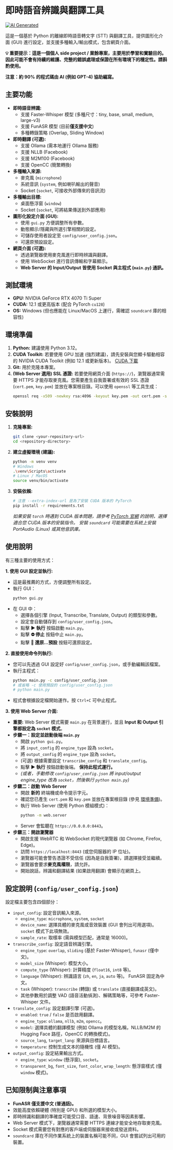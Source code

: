 # 即時語音辨識與翻譯工具

[![AI Generated](https://img.shields.io/badge/AI%20Written-90%25-blue.svg)](.)

這是一個基於 Python 的離線即時語音轉文字 (STT) 與翻譯工具，提供圖形化介面 (GUI) 進行設定，並支援多種輸入/輸出模式，包含網頁介面。

**💡 重要提示：這是一個個人 side project / 業餘專案，主要用於學習和實驗目的。因此可能不會有持續的維護、完整的錯誤處理或保證在所有環境下的穩定性。請斟酌使用。**

**注意：約 90% 的程式碼由 AI (例如 GPT-4) 協助編寫。**

## 主要功能

*   **即時語音辨識:**
    *   支援 Faster-Whisper 模型 (多種尺寸：tiny, base, small, medium, large-v3)
    *   支援 FunASR 模型 (目前**僅支援中文**)
    *   多種轉錄策略 (Overlap, Sliding Window)
*   **即時翻譯 (可選):**
    *   支援 Ollama (需本地運行 Ollama 服務)
    *   支援 NLLB (Facebook)
    *   支援 M2M100 (Facebook)
    *   支援 OpenCC (簡繁轉換)
*   **多種輸入來源:**
    *   麥克風 (`microphone`)
    *   系統音訊 (`system`, 例如喇叭輸出的聲音)
    *   Socket (`socket`, 可接收外部傳來的音訊流)
*   **多種輸出目標:**
    *   桌面懸浮窗 (`window`)
    *   Socket (`socket`, 可將結果傳送到外部應用)
*   **圖形化設定介面 (GUI):**
    *   使用 `gui.py` 方便調整所有參數。
    *   動態顯示/隱藏與所選引擎相關的設定。
    *   可儲存使用者設定至 `config/user_config.json`。
    *   可還原預設設定。
*   **網頁介面 (可選):**
    *   透過瀏覽器使用麥克風進行即時辨識與翻譯。
    *   使用 WebSocket 進行音訊傳輸和字幕顯示。
    *   **Web Server 的 Input/Output 皆使用 Socket 與主程式 (`main.py`) 通訊。**

## 測試環境

*   **GPU:** NVIDIA GeForce RTX 4070 Ti Super
*   **CUDA:** 12.1 或更高版本 (配合 PyTorch `cu128`)
*   **OS:** Windows (但也應能在 Linux/MacOS 上運行，需確認 `soundcard` 庫的相容性)

## 環境準備

1.  **Python:** 建議使用 Python 3.12。
2.  **CUDA Toolkit:** 若要使用 GPU 加速 (強烈建議)，請先安裝與您顯卡驅動相容的 NVIDIA CUDA Toolkit (例如 12.1 或更新版本)。 [CUDA 下載](https://developer.nvidia.com/cuda-downloads)
3.  **Git:** 用於克隆本專案。
4.  **(Web Server 選用) SSL 憑證:** 若要使用網頁介面 (`https://`)，瀏覽器通常需要 HTTPS 才能存取麥克風。您需要產生自我簽署或有效的 SSL 憑證 (`cert.pem`, `key.pem`) 並放在專案根目錄。可以使用 `openssl` 等工具生成：
    ```bash
    openssl req -x509 -newkey rsa:4096 -keyout key.pem -out cert.pem -sha256 -days 365 -nodes -subj "/CN=localhost"
    ```

## 安裝說明

1.  **克隆專案:**
    ```bash
    git clone <your-repository-url>
    cd <repository-directory>
    ```

2.  **建立虛擬環境 (建議):**
    ```bash
    python -m venv venv
    # Windows
    .\venv\Scripts\activate
    # Linux / MacOS
    source venv/bin/activate
    ```

3.  **安裝依賴:**
    ```bash
    # 注意 --extra-index-url 是為了安裝 CUDA 版本的 PyTorch
    pip install -r requirements.txt
    ```
    *如果安裝 `torch` 時遇到 CUDA 版本問題，請參考 [PyTorch 官網](https://pytorch.org/get-started/locally/) 的說明，選擇適合您 CUDA 版本的安裝指令。*
    *安裝 `soundcard` 可能需要在系統上安裝 PortAudio (Linux) 或其他音訊庫。*

## 使用說明

有三種主要的使用方式：

**1. 使用 GUI 設定並執行:**

*   這是最推薦的方式，方便調整所有設定。
*   執行 GUI：
    ```bash
    python gui.py
    ```
*   在 GUI 中：
    *   選擇各個引擎 (Input, Transcribe, Translate, Output) 的類型和參數。
    *   設定會自動儲存到 `config/user_config.json`。
    *   點擊 **▶ 執行** 按鈕啟動 `main.py`。
    *   點擊 **⛔ 停止** 按鈕中止 `main.py`。
    *   點擊 **🔄 還原...預設** 按鈕可還原設定。

**2. 直接使用命令列執行:**

*   您可以先透過 GUI 設定好 `config/user_config.json`，或手動編輯該檔案。
*   執行主程式：
    ```bash
    python main.py -c config/user_config.json
    # 或省略 -c 使用預設的 config/user_config.json
    # python main.py
    ```
*   程式會根據設定檔開始運作。按 `Ctrl+C` 可中止程式。

**3. 使用 Web Server 介面:**

*   **重要:** Web Server 模式需要 `main.py` 在背景運行，並且 **Input 和 Output 引擎都設定為 `socket` 模式**。
*   **步驟一：設定並啟動後端 `main.py`**
    *   開啟 `python gui.py`。
    *   將 `input_config` 的 `engine_type` 設為 `socket`。
    *   將 `output_config` 的 `engine_type` 設為 `socket`。
    *   (可選) 根據需要設定 `transcribe_config` 和 `translate_config`。
    *   點擊 **▶ 執行** 按鈕啟動後端。 **保持此程式運行。**
    *   *(或者，手動修改 `config/user_config.json` 將 input/output engine_type 改為 `socket`，然後執行 `python main.py`)*
*   **步驟二：啟動 Web Server**
    *   開啟 **新的** 終端機或命令提示字元。
    *   確認您已產生 `cert.pem` 和 `key.pem` 並放在專案根目錄 (參見 [環境準備](#環境準備))。
    *   執行 Web Server (使用 Python 模組模式)：
        ```bash
        python -m web.server
        ```
    *   Server 會監聽在 `https://0.0.0.0:8443`。
*   **步驟三：開啟瀏覽器**
    *   開啟支援 WebRTC 和 WebSocket 的現代瀏覽器 (如 Chrome, Firefox, Edge)。
    *   訪問 `https://localhost:8443` (或您伺服器的 IP 位址)。
    *   瀏覽器可能會警告憑證不受信任 (因為是自我簽署)，請選擇接受並繼續。
    *   瀏覽器會要求**麥克風權限**，請允許。
    *   開始說話，辨識和翻譯結果 (如果啟用翻譯) 會顯示在網頁上。

## 設定說明 (`config/user_config.json`)

設定檔主要包含四個部分：

*   `input_config`: 設定音訊輸入來源。
    *   `engine_type`: `microphone`, `system`, `socket`
    *   `device_name`: 選擇具體的麥克風或音效裝置 (GUI 會列出可用選項)。`socket` 模式下此項無效。
    *   `sample_rate`: 取樣率 (需與模型匹配，通常是 16000)。
*   `transcribe_config`: 設定語音辨識引擎。
    *   `engine_type`: `overlap`, `sliding` (基於 Faster-Whisper), `funasr` (僅中文)。
    *   `model_size` (Whisper): 模型大小。
    *   `compute_type` (Whisper): 計算精度 (`float16`, `int8` 等)。
    *   `language` (Whisper): 辨識語言 (`zh`, `en`, `ja`, `auto` 等)。 FunASR 固定為中文。
    *   `task` (Whisper): `transcribe` (轉錄) 或 `translate` (直接翻譯成英文)。
    *   其他參數用於調整 VAD (語音活動偵測)、解碼策略等，可參考 Faster-Whisper 文件。
*   `translate_config`: 設定翻譯引擎 (可選)。
    *   `enabled`: `true` / `false` 是否啟用翻譯。
    *   `engine_type`: `ollama`, `nllb`, `m2m`, `opencc`。
    *   `model`: 選擇具體的翻譯模型 (例如 Ollama 的模型名稱，NLLB/M2M 的 Hugging Face 路徑，OpenCC 的轉換模式)。
    *   `source_lang`, `target_lang`: 來源與目標語言。
    *   `temperature`: 控制生成文本的隨機性 (僅 AI 模型)。
*   `output_config`: 設定結果輸出方式。
    *   `engine_type`: `window` (懸浮窗), `socket`。
    *   `transparent_bg`, `font_size`, `font_color`, `wrap_length`: 懸浮窗樣式 (僅 `window` 模式)。

## 已知限制與注意事項

*   **FunASR 僅支援中文 (普通話)。**
*   效能高度依賴硬體 (特別是 GPU) 和所選的模型大小。
*   即時辨識和翻譯的準確度可能受口音、語速、背景噪音等因素影響。
*   Web Server 模式下，瀏覽器通常需要 HTTPS 連線才能安全地存取麥克風。
*   Socket 模式需要您有對應的客戶端或伺服器來接收或發送資料。
*   `soundcard` 庫在不同作業系統上的裝置名稱可能不同，GUI 會嘗試列出可用的裝置。